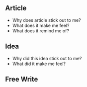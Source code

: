 ## Article
- Why does article stick out to me? 
- What does it make me feel? 
- What does it remind me of?

## Idea
- Why did this idea stick out to me? 
- What did it make me feel? 

## Free Write
